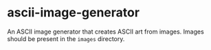 # ascii-image-generator
An ASCII image generator that creates ASCII art from images.
Images should be present in the `images` directory.
